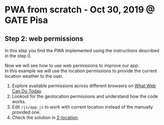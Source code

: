 # PWA from scratch - Oct 30, 2019 @ GATE Pisa

## Step 2: web permissions
In this step you find the PWA implemented using the instructions described in the step 0.

Now we will see how to use web permissions to improve our app.  
In this example we will use the location permissions to provide the current location weather to the user.

1. Explore available permissions across different browsers on [What Web Can Do Today](https://whatwebcando.today).
2. Lookout for the geolocation permissions and understand how the code works.
3. Edit `/js/app.js` to work with current location instead of the manually provided one.
4. Check the solution in [2-location](../2-location).
